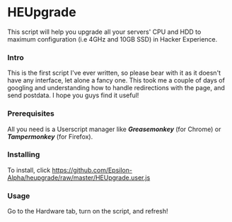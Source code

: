 # HEUpgrade
This script will help you upgrade all your servers' CPU and HDD to maximum configuration (i.e 4GHz and 10GB SSD) in Hacker Experience.

### Intro
This is the first script I've ever written, so please bear with it as it doesn't have any interface, let alone a fancy one.
This took me a couple of days of googling and understanding how to handle redirections with the page, and send postdata.
I hope you guys find it useful!

### Prerequisites
All you need is a Userscript manager like ***Greasemonkey*** (for Chrome) or ___Tampermonkey___ (for Firefox).

### Installing
To install, click https://github.com/Epsilon-Alpha/heupgrade/raw/master/HEUpgrade.user.js

### Usage
Go to the Hardware tab, turn on the script, and refresh!
